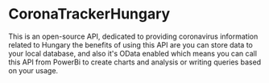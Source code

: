 # CoronaTrackerHungary
This is an open-source API, dedicated to providing coronavirus information related to Hungary the benefits of using this API are you can store data to your local database, and also it's OData enabled which means you can call this API from PowerBi to create charts and analysis or writing queries based on your usage.